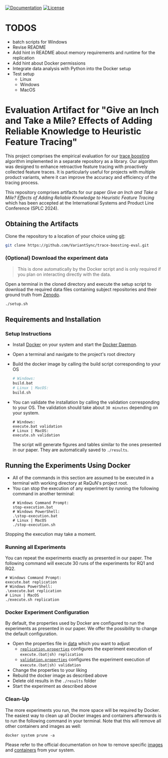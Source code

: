 [![Documentation](https://img.shields.io/badge/Documentation-Read-purple)](https://variantsync.github.io/trace-boosting-eval/)
[![License](https://img.shields.io/badge/License-GNU%20LGPLv3-blue)](LICENSE.LGPL3)

# TODOS 
- batch scripts for Windows
- Revise README 
- Add hint in README about memory requirements and runtime for the replication 
- Add hint about Docker permissions
- Integrate data analysis with Python into the Docker setup
- Test setup 
  - Linux 
  - Windows 
  - MacOS

# Evaluation Artifact for "Give an Inch and Take a Mile? Effects of Adding Reliable Knowledge to Heuristic Feature Tracing"

This project comprises the empirical evaluation for our [trace boosting]() algorithm implemented in a separate repository as a library. 
 Our algorithm was designed to enhance retroactive feature tracing with proactively collected feature traces. 
It is particularly useful for projects with multiple product variants, where it can improve the accuracy and efficiency of the tracing process. 

This repository comprises artifacts for our paper _Give an Inch and Take a Mile? Effects of Adding Reliable Knowledge to Heuristic Feature Tracing_ which has been accepted at the International Systems and Product Line Conference (SPLC 2024).

## Obtaining the Artifacts
Clone the repository to a location of your choice using [git](https://git-scm.com/):
  ```sh
  git clone https://github.com/VariantSync/trace-boosting-eval.git  
```

### (Optional) Download the experiment data
> This is done automatically by the Docker script and is only required if you plan on interacting directly with the data. 

Open a terminal in the cloned directory and execute the setup script to download the required data files containing subject repositories and their ground truth from [Zenodo](https://doi.org/10.5281/zenodo.11472597). 
```sh 
./setup.sh
```

## Requirements and Installation

### Setup Instructions
* Install [Docker](https://docs.docker.com/get-docker/) on your system and start the [Docker Daemon](https://docs.docker.com/config/daemon/).
* Open a terminal and navigate to the project's root directory
* Build the docker image by calling the build script corresponding to your OS
  ```sh
  # Windows:
  build.bat
  # Linux | MacOS:
  build.sh
  ```
* You can validate the installation by calling the validation corresponding to your OS. The validation should take about
  `30 minutes` depending on your system.

  ```shell
  # Windows:
  execute.bat validation
  # Linux | MacOS:
  execute.sh validation
  ```
  The script will generate figures and tables similar to the ones presented in our paper. They are automatically saved to
  `./results`.

## Running the Experiments Using Docker

* All of the commands in this section are assumed to be executed in a terminal with working directory at RaQuN's project
root.
* You can stop the execution of any experiment by running the following command in another terminal:
  ```shell
  # Windows Command Prompt:
  stop-execution.bat
  # Windows PowerShell:
  .\stop-execution.bat
  # Linux | MacOS
  ./stop-execution.sh
  ```
Stopping the execution may take a moment.

### Running all Experiments
You can repeat the experiments exactly as presented in our paper. The following command will execute 30 runs of the experiments
for RQ1 and RQ2.
```shell
# Windows Command Prompt:
execute.bat replication
# Windows PowerShell:
.\execute.bat replication
# Linux | MacOS
./execute.sh replication
```

### Docker Experiment Configuration
By default, the properties used by Docker are configured to run the experiments as presented in our paper. We offer the 
possibility to change the default configuration. 
* Open the properties file in [data](data) which you want to adjust
  * [`replication.properties`](data/replication.properties) configures the experiment execution 
  of `execute.(bat|sh) replication`
  * [`validation.properties`](data/validation.properties) configures the experiment execution of  
 `execute.(bat|sh) validation`
* Change the properties to your liking
* Rebuild the docker image as described above
* Delete old results in the `./results` folder
* Start the experiment as described above

### Clean-Up
The more experiments you run, the more space will be required by Docker. The easiest way to clean up all Docker images and
containers afterwards is to run the following command in your terminal. Note that this will remove all other containers and images
 as well:
```
docker system prune -a
```
Please refer to the official documentation on how to remove specific [images](https://docs.docker.com/engine/reference/commandline/image_rm/) and [containers](https://docs.docker.com/engine/reference/commandline/container_rm/) from your system.

